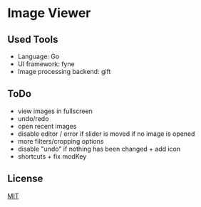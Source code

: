 # Image Viewer

## Used Tools

- Language: Go
- UI framework: fyne
- Image processing backend: gift

## ToDo

- view images in fullscreen
- undo/redo
- open recent images
- disable editor / error if slider is moved if no image is opened
- more filters/cropping options
- disable "undo" if nothing has been changed + add icon
- shortcuts + fix modKey

## License

[MIT](LICENSE)
